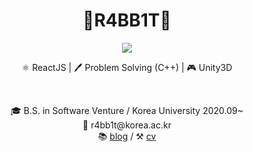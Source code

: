 <h1 align="center">🐰R4BB1T👀</h1>

<!--
**r-4bb1t/r-4bb1t** is a ✨ _special_ ✨ repository because its `README.md` (this file) appears on your GitHub profile.

Here are some ideas to get you started:

- 🔭 I’m currently working on ...
- 🌱 I’m currently learning ...
- 👯 I’m looking to collaborate on ...
- 🤔 I’m looking for help with ...
- 💬 Ask me about ...
- 📫 How to reach me: ...
- 😄 Pronouns: ...
- ⚡ Fun fact: ...
-->

<p align="center">
<image src="https://user-images.githubusercontent.com/52532871/95517071-468cb580-09fb-11eb-8fe5-32f06d5e2197.gif"/>
</p>

<p align="center">⚛️ ReactJS | 🖊️ Problem Solving (C++) | 🎮 Unity3D</p>
<br />
<p align="center">🎓 B.S. in Software Venture / Korea University 2020.09~<br/>
  📧 r4bb1t@korea.ac.kr<br/>
  📚 <a href="r4bb1t.tistory.com">blog</a> / ⚒ <a href="r-4bb1t.github.io/r4bb1t-dev">cv</a>
